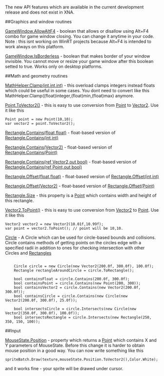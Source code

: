The new API features which are available in the current development release and does not exist in XNA.


##Graphics and window routines

[GameWindow.AllowAltF4](http://www.monogame.net/documentation/?page=P_Microsoft_Xna_Framework_GameWindow_AllowAltF4) - boolean that allows or disallow using Alt+F4 combo for game window closing. You can change it anytime in your code. Note : this isnt working on WinRT projects because Alt+F4 is intended to work always on this platform.

[GameWindow.IsBorderless](http://www.monogame.net/documentation/?page=P_Microsoft_Xna_Framework_GameWindow_IsBorderless) - boolean that makes border of your window invisible. You cannot move or resize your game window after this boolean setted to true. Works only on desktop platforms.

##Math and geometry routines

[MathHelper.Clamp(int,int,int)](http://www.monogame.net/documentation/?page=M_Microsoft_Xna_Framework_MathHelper_Clamp_1) - this overload clamps integers instead floats which could be useful in some cases. You dont need to convert like this MathHelper.Clamp((float)integer,(float)min,(float)max) anymore.

[Point.ToVector2()](http://www.monogame.net/documentation/?page=M_Microsoft_Xna_Framework_Point_ToVector2) - this is easy to use conversion from [Point](http://www.monogame.net/documentation/?page=T_Microsoft_Xna_Framework_Point) to [Vector2](http://www.monogame.net/documentation/?page=T_Microsoft_Xna_Framework_Vector2). Use it like this 
```
Point point = new Point(10,10);
var vector2 = point.ToVector2();
```
[Rectangle.Contains(float,float)](http://www.monogame.net/documentation/?page=M_Microsoft_Xna_Framework_Rectangle_Contains_5) - float-based version of [Rectangle.Contains(int,int)](http://www.monogame.net/documentation/?page=M_Microsoft_Xna_Framework_Rectangle_Contains_6)

[Rectangle.Contains(Vector2)](http://www.monogame.net/documentation/?page=M_Microsoft_Xna_Framework_Rectangle_Contains_2) - float-based version of [Rectangle.Contains(Point)](http://www.monogame.net/documentation/?page=M_Microsoft_Xna_Framework_Rectangle_Contains_7)

[Rectangle.Contains(ref Vector2,out bool)](http://www.monogame.net/documentation/?page=M_Microsoft_Xna_Framework_Rectangle_Contains_1) - float-based version of [Rectangle.Contains(ref Point,out bool)](http://www.monogame.net/documentation/?page=M_Microsoft_Xna_Framework_Rectangle_Contains_3)

[Rectangle.Offset(float,float)](http://www.monogame.net/documentation/?page=M_Microsoft_Xna_Framework_Rectangle_Offset_1) - float-based version of [Rectangle.Offset(int,int)](http://www.monogame.net/documentation/?page=M_Microsoft_Xna_Framework_Rectangle_Offset)

[Rectangle.Offset(Vector2)](http://www.monogame.net/documentation/?page=M_Microsoft_Xna_Framework_Rectangle_Offset_3) - float-based version of [Rectangle.Offset(Point)](http://www.monogame.net/documentation/?page=M_Microsoft_Xna_Framework_Rectangle_Offset_2)

[Rectangle.Size](http://www.monogame.net/documentation/?page=P_Microsoft_Xna_Framework_Rectangle_Size) - this property is a [Point](http://www.monogame.net/documentation/?page=T_Microsoft_Xna_Framework_Point) which contains width and height of this rectangle.

[Vector2.ToPoint()](http://www.monogame.net/documentation/?page=M_Microsoft_Xna_Framework_Vector2_ToPoint) - this is easy to use conversion from [Vector2](http://www.monogame.net/documentation/?page=T_Microsoft_Xna_Framework_Vector2) to [Point](http://www.monogame.net/documentation/?page=T_Microsoft_Xna_Framework_Point). Use it like this 

```
Vector2 vector2 = new Vector2(10.01f,10.99f);
var point = vector2.ToPoint(); // point will be 10,10.
```

[Circle](http://www.monogame.net/documentation/?page=T_Microsoft_Xna_Framework_Circle) - A Circle which can be used for circle-based bounds and collisions. Circle contains methods of getting points on the circles edge with a specified radii in addition to ones for checking intersection with other Circles and [Rectangles](http://www.monogame.net/documentation/?page=T_Microsoft_Xna_Framework_Rectangle)

```

	Circle circle = new Circle(new Vector2(200.0f, 300.0f), 100.0f);
	Rectangle rectangleAroundCircle = circle.ToRectangle();

	bool containsFloat = circle.Contains(200.0f, 300.0f);
	bool containsPoint = circle.Contains(new Point(200, 300));
	bool containsVector2 = circle.Contains(new Vector2(200.0f, 300.0f));
	bool containsCircle = circle.Contains(new Circle(new Vector2(200.0f, 300.0f), 25.0f));
	
	bool intersectsCircle = circle.Intersects(new Circle(new Vector2(350.0f, 300.0f), 100.0f));
	bool intersectsRectangle = circle.Intersects(new Rectangle(250, 350, 150, 100));

```

##Input

[MouseState.Position](http://www.monogame.net/documentation/?page=P_Microsoft_Xna_Framework_Input_MouseState_Position) - property which returns a [Point](http://www.monogame.net/documentation/?page=T_Microsoft_Xna_Framework_Point) which contains X and Y parameters of MouseState. Before this change it is harder to obtain mouse position in a good way. You can now write something like this
```
spriteBatch.Draw(texture,mouseState.Position.ToVector2(),Color.White);
```
and it works fine - your sprite will be drawed under cursor.
